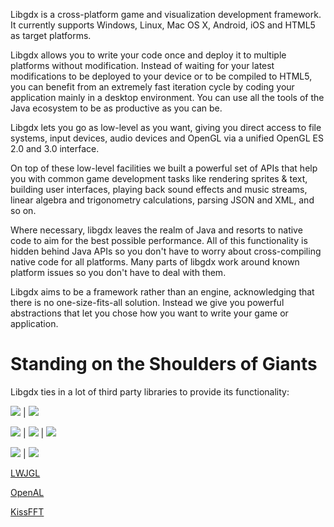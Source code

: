 Libgdx is a cross-platform game and visualization development framework. It currently supports Windows, Linux, Mac OS X, Android, iOS and HTML5 as target platforms. 

Libgdx allows you to write your code once and deploy it to multiple platforms without modification. Instead of waiting for your latest modifications to be deployed to your device or to be compiled to HTML5, you can benefit from an extremely fast iteration cycle by coding your application mainly in a desktop environment. You can use all the tools of the Java ecosystem to be as productive as you can be.

Libgdx lets you go as low-level as you want, giving you direct access to file systems, input devices, audio devices and OpenGL via a unified OpenGL ES 2.0 and 3.0 interface. 

On top of these low-level facilities we built a powerful set of APIs that help you with common game development tasks like rendering sprites & text, building user interfaces, playing back sound effects and music streams, linear algebra and trigonometry calculations, parsing JSON and XML, and so on.

Where necessary, libgdx leaves the realm of Java and resorts to native code to aim for the best possible performance. All of this functionality is hidden behind Java APIs so you don't have to worry about cross-compiling native code for all platforms. Many parts of libgdx work around known platform issues so you don't have to deal with them.

Libgdx aims to be a framework rather than an engine, acknowledging that there is no one-size-fits-all solution. Instead we give you powerful abstractions that let you chose how you want to write your game or application.

# Standing on the Shoulders of Giants

Libgdx ties in a lot of third party libraries to provide its functionality:


<a href="http://www.opengl.org"><img src="http://www.opengl.org/img/opengl_logo.jpg"></a> |
<a href="http://nothings.org"><img src="http://nothings.org/images/juggle.gif"></a>

<a href="http://www.freetype.org"><img src=http://www.h-online.com/imgs/43/5/4/3/6/9/6/FreeType-logo-c9a716fd19af562a.png></a> |
<a href="http://www.mpg123.de"><img src="http://www.mpg123.de/pics/logo-current.png"></a> |
<a href="http://www.xiph.org/vorbis"><img src="http://xiph.org/images/logos/fish_xiph_org.png"></a>

<a href="http://www.surina.net/soundtouch"><img src="http://www.surina.net/soundtouch/soundtouch.jpg"></a> |
<a href="http://www.box2d.org"><img src="http://box2d.org/images/icon.gif"></a>

[LWJGL](http://www.lwjgl.org")

[OpenAL](http://en.wikipedia.org/wiki/OpenAL)

[KissFFT](http://sourceforge.net/projects/kissfft)